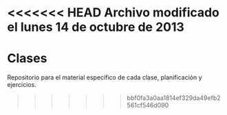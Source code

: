 <<<<<<< HEAD
Archivo modificado el lunes 14 de octubre de 2013
=======
Clases
======

Repositorio para el material específico de cada clase, planificación y ejercicios. 
>>>>>>> bbf0fa3a0aa1814ef329da49efb2561cf546d090
